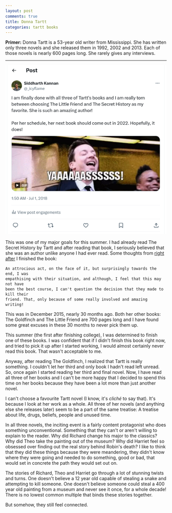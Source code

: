 ```yaml
---
layout: post
comments: true
title: Donna Tartt
categories: tartt books
---
```


**Primer:** Donna Tartt is a 53-year old writer from Mississippi. She has
written only three novels and she released them in 1992, 2002 and 2013. Each of
those novels is nearly 600 pages long. She rarely gives any interviews.

***

[![twitter-screenshot](/public/img/2018-07-01-twitter.png)](https://twitter.com/_icyflame/status/1013102545999310848)

This was one of my major goals for this summer. I had already read The Secret
History by Tartt and after reading that book, I seriously believed that she was
an author unlike anyone I had ever read. Some thoughts from [right after][1] I
finished the book:

```
An attrocious act, on the face of it, but surprisingly towards the end, I was
empathising with their situation, and although, I feel that this may not have
been the best course, I can't question the decision that they made to kill their
friend. That, only because of some really involved and amazing writing!
```

This was in December 2015, nearly 30 months ago. Both her other books: The
Goldfinch and The Little Friend are 700 pages long and I have found some great
excuses in these 30 months to never pick them up.

This summer (the first after finishing college), I was determined to finish one
of these books. I was confident that if I didn't finish this book right now, and
tried to pick it up after I started working, I would almost certainly never read
this book. That wasn't acceptable to me.

Anyway, after reading The Goldfinch, I realized that Tartt is really something.
I couldn't let her third and only book I hadn't read left unread. So, once again
I started reading her third and final novel. Now, I have read all three of her
books and I can't be more happy that I decided to spend this time on her books
because they have been a lot more than just another novel.

I can't choose a favourite Tartt novel (I know, it's _cliché_ to say that). It's
because I look at her work as a whole. All three of her novels (and anything
else she releases later) seem to be a part of the same treatise: A treatise
about life, drugs, beliefs, people and unused time.

In all three novels, the inciting event is a fairly content protagonist who does
something unconventional. Something that they can't or aren't willing to explain
to the reader. Why did Richard change his major to the classics? Why did Theo
take the painting out of the museum? Why did Harriet feel so obsessed over
finding out the real story behind Robin's death? I like to think that they did
these things because they were meandering, they didn't know where they were
going and needed to do something, good or bad, that would set in concrete the
path they would set out on.

The stories of Richard, Theo and Harriet go through a lot of stunning twists and
turns. One doesn't believe a 12 year old capable of stealing a snake and
attempting to kill someone. One doesn't believe someone could steal a 400 year
old painting from a museum and never see it once, for a whole decade! There is
no lowest common multiple that binds these stories together.

But somehow, they still feel connected.

[1]: https://www.goodreads.com/review/show/1470325810

